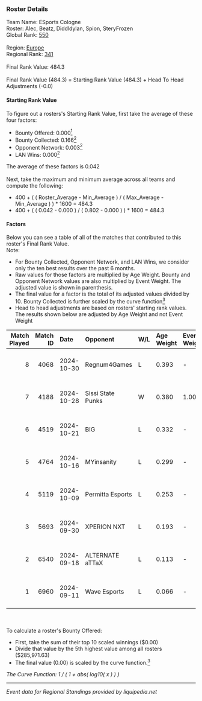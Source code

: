 ### Roster Details<br />
Team Name: ESports Cologne<br />
Roster: Alec, Beatz, Diddldylan, Spion, SteryFrozen<br />
Global Rank: [550](../../standings_global_2025_02_28.md)<br />
<br />
Region: [Europe]( ../../standings_europe_2025_02_28.md)<br />
Regional Rank: [341]( ../../standings_europe_2025_02_28.md)<br />
<br />
Final Rank Value:  484.3<br />
<br />
Final Rank Value (484.3) = Starting Rank Value (484.3) + Head To Head Adjustments (-0.0)<br />

#### Starting Rank Value<br />
To figure out a rosters's Starting Rank Value, first take the average of these four factors:<br />
- Bounty Offered: 0.000[<sup>1</sup>](#table2)
- Bounty Collected: 0.166[<sup>2</sup>](#table1)
- Opponent Network: 0.003[<sup>2</sup>](#table1)
- LAN Wins: 0.000[<sup>2</sup>](#table1)

The average of these factors is 0.042<br />
<br />
Next, take the maximum and minimum average across all teams and compute the following:<br />
- 400 + ( ( Roster_Average - Min_Average ) / ( Max_Average - Min_Average ) ) * 1600 = 484.3
- 400 + ( ( 0.042 - 0.000 ) / ( 0.802 - 0.000 ) ) * 1600 = 484.3


#### Factors<br />
Below you can see a table of all of the matches that contributed to this roster's Final Rank Value.<br />
Note:<br />

- For Bounty Collected, Opponent Network, and LAN Wins, we consider only the ten best results over the past 6 months.
- Raw values for those factors are multiplied by Age Weight. Bounty and Opponent Network values are also multiplied by Event Weight. The adjusted value is shown in parenthesis.
- The final value for a factor is the total of its adjusted values divided by 10. Bounty Collected is further scaled by the curve function[<sup>3</sup>](#curveFunction)
- Head to head adjustments are based on rosters' starting rank values. The results shown below are adjusted by Age Weight and not Event Weight
<span id="table1"></span><br />


| Match Played | Match ID | Date       | Opponent          | W/L | Age Weight | Event Weight | Bounty Collected | Opponent Network | LAN Wins  | H2H Adj. | Roster                                      |
| -: | -: | :- | :- | :- | :- | :- | :- | :- | :- | -: | :- |
|            8 |     4068 | 2024-10-30 | Regnum4Games      | L   | 0.393      | -            | -                | -                | -         |    -3.21 | Alec, Beatz, Diddldylan, Spion, SteryFrozen |
|            7 |     4188 | 2024-10-28 | Sissi State Punks | W   | 0.380      | 1.000        | 0.000 (0.000)    | 0.074 (0.028)    | 0 (0.000) |     8.40 | Alec, Beatz, Diddldylan, Spion, SteryFrozen |
|            6 |     4519 | 2024-10-21 | BIG               | L   | 0.332      | -            | -                | -                | -         |    -0.03 | Alec, Beatz, Diddldylan, Spion, SteryFrozen |
|            5 |     4764 | 2024-10-16 | MYinsanity        | L   | 0.299      | -            | -                | -                | -         |    -2.26 | Alec, Beatz, Diddldylan, Spion, SteryFrozen |
|            4 |     5119 | 2024-10-09 | Permitta Esports  | L   | 0.253      | -            | -                | -                | -         |    -0.72 | Alec, Beatz, Diddldylan, Spion, SteryFrozen |
|            3 |     5693 | 2024-09-30 | XPERION NXT       | L   | 0.193      | -            | -                | -                | -         |    -1.50 | Alec, Beatz, Diddldylan, Spion, SteryFrozen |
|            2 |     6540 | 2024-09-18 | ALTERNATE aTTaX   | L   | 0.113      | -            | -                | -                | -         |    -0.13 | Alec, Beatz, Diddldylan, Spion, SteryFrozen |
|            1 |     6960 | 2024-09-11 | Wave Esports      | L   | 0.066      | -            | -                | -                | -         |    -0.56 | Alec, Beatz, Diddldylan, Spion, SteryFrozen |

<br />
<span id="table2"></span><br />
To calculate a roster's Bounty Offered:<br />

- First, take the sum of their top 10 scaled winnings ($0.00)
- Divide that value by the 5th highest value among all rosters ($285,971.63)
- The final value (0.00) is scaled by the curve function.[<sup>3</sup>](#curveFunction)

<span id="curveFunction"></span>_The Curve Function: 1 / ( 1 + abs( log10( x ) ) )_<br />

---
_Event data for Regional Standings provided by liquipedia.net_<br />
